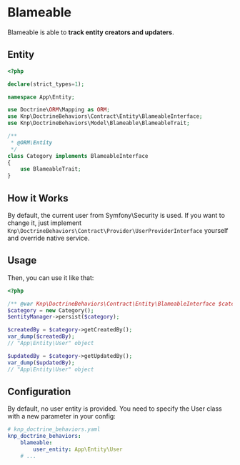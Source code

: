 # Blameable

Blameable is able to **track entity creators and updaters**.

## Entity

```php
<?php

declare(strict_types=1);

namespace App\Entity;

use Doctrine\ORM\Mapping as ORM;
use Knp\DoctrineBehaviors\Contract\Entity\BlameableInterface;
use Knp\DoctrineBehaviors\Model\Blameable\BlameableTrait;

/**
 * @ORM\Entity
 */
class Category implements BlameableInterface
{
    use BlameableTrait;
}
```

## How it Works

By default, the current user from Symfony\Security is used.
If you want to change it, just implement `Knp\DoctrineBehaviors\Contract\Provider\UserProviderInterface` yourself and override native service.

## Usage

Then, you can use it like that:

```php
<?php

/** @var Knp\DoctrineBehaviors\Contract\Entity\BlameableInterface $category */
$category = new Category();
$entityManager->persist($category);

$createdBy = $category->getCreatedBy();
var_dump($createdBy); 
// "App\Entity\User" object

$updatedBy = $category->getUpdatedBy();
var_dump($updatedBy);
// "App\Entity\User" object
```

## Configuration

By default, no user entity is provided. You need to specify the User class with a new parameter in your config:

```yaml
# knp_doctrine_behaviors.yaml
knp_doctrine_behaviors:
    blameable:
        user_entity: App\Entity\User
    # ...
```
